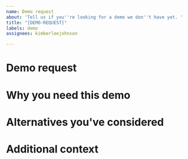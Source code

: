 ```yaml
---
name: Demo request
about: 'Tell us if you''re looking for a demo we don''t have yet. '
title: "[DEMO-REQUEST]"
labels: demo
assignees: kimberleejohnson

---
```


# Demo request 

<!--- Tell us about the demo you're requesting --> 

# Why you need this demo 

<!--- Please give us a bit more information about how this demo will help you.  --> 

# Alternatives you've considered

<!--- Have you looked into alternatives because we don't yet have the demo you need? If so, please tell us!  --> 

# Additional context 
<!--- Please share anything else that you think we should know.  -->

